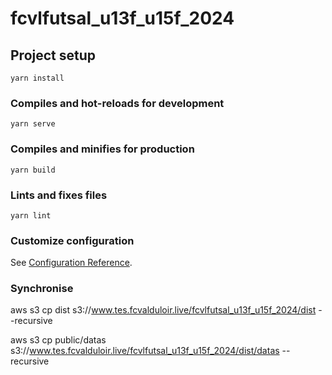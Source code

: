 # fcvlfutsal_u13f_u15f_2024

## Project setup
```
yarn install
```

### Compiles and hot-reloads for development
```
yarn serve
```

### Compiles and minifies for production
```
yarn build
```

### Lints and fixes files
```
yarn lint
```

### Customize configuration
See [Configuration Reference](https://cli.vuejs.org/config/).

### Synchronise
aws s3 cp dist  s3://www.tes.fcvalduloir.live/fcvlfutsal_u13f_u15f_2024/dist --recursive

aws s3 cp public/datas s3://www.tes.fcvalduloir.live/fcvlfutsal_u13f_u15f_2024/dist/datas --recursive 

